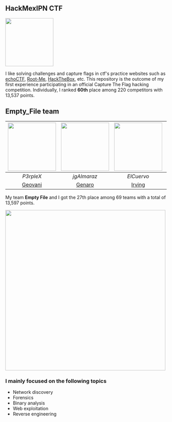 ## HackMexIPN CTF

<img src ="https://pbs.twimg.com/profile_images/1291783039702503424/m1f8JD3P_400x400.png" height = "150" width="150">

I like solving challenges and capture flags in ctf's practice websites such as [echoCTF](https://echoctf.red/profile/3153192), [Root-Me](https://www.root-me.org/John-Doe-328177?lang=en#0d402ee3b1622939fa0db0e276afb89a),
[HackTheBox](https://www.hackthebox.eu/home/users/profile/406372), etc. This repository is the outcome of my first experience participating in an official Capture The Flag hacking competition. Individually,
I ranked **60th** place among 220 competitors with 13,537 points. 

## Empty_File team

| <img src="https://res.cloudinary.com/dxbnpu2rx/image/upload/v1602375889/p3rpleX_czar1k.png" height = "150" width="150"/> | <img src="https://res.cloudinary.com/dxbnpu2rx/image/upload/v1602375889/9147417_pwscp4.png" height = "150" width="150"/> | <img src="https://res.cloudinary.com/dxbnpu2rx/image/upload/v1602375889/2389433_fltsvp.png" height = "150" width="150"/> |<img src="https://res.cloudinary.com/dxbnpu2rx/image/upload/v1602375889/3857523_bfvdeu.png" height = "150" width="150"/> |
|:-----------------------------------------------:|:------------------------------------------:|:------------------------------------------:  |:------------------------------------------:  |
| *P3rpleX*  | *jgAlmaraz*   | *ElCuervo*  | *j0r38* |
| [Geovani](https://github.com/Geobm/)    |[Genaro](https://github.com/JG-11)| [Irving](https://github.com/Irving-Estrada) |[Javi](https://github.com/JMorin000) |

My team **Empty File** and I got the 27th place among 69 teams with a total of 13,597 points. 

<img src="https://res.cloudinary.com/dxbnpu2rx/image/upload/v1602368348/WhatsApp_Image_2020-10-10_at_4.52.23_PM_bnyv18.jpg"  height = "500" width="500"/>


### I mainly focused on the following topics
- Network discovery
- Forensics
- Binary analysis
- Web exploitation
- Reverse engineering
